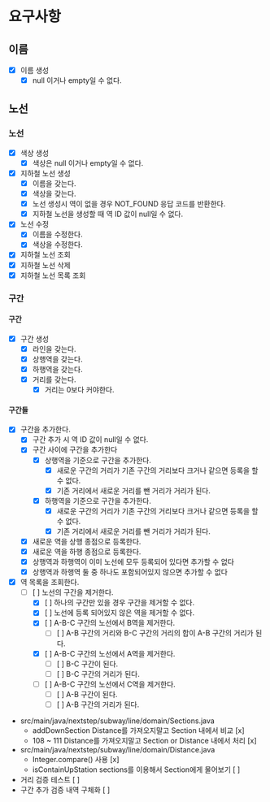 # 요구사항

## 이름

- [x] 이름 생성
    - [x] null 이거나 empty일 수 없다.

## 노선

### 노선

- [x] 색상 생성
    - [x] 색상은 null 이거나 empty일 수 없다.
- [x] 지하철 노선 생성
    - [x] 이름을 갖는다.
    - [x] 색상을 갖는다.
    - [x] 노선 생성시 역이 없을 경우 NOT_FOUND 응답 코드를 반환한다.
    - [x] 지하철 노선을 생성할 때 역 ID 값이 null일 수 없다.
- [x] 노선 수정
    - [x] 이름을 수정한다.
    - [x] 색상을 수정한다.
- [x] 지하철 노선 조회
- [x] 지하철 노선 삭제
- [x] 지하철 노선 목록 조회

### 구간

#### 구간

- [x] 구간 생성
    - [x] 라인을 갖는다.
    - [x] 상행역을 갖는다.
    - [x] 하행역을 갖는다.
    - [x] 거리를 갖는다.
        - [x] 거리는 0보다 커야한다.

#### 구간들

- [x] 구간을 추가한다.
    - [x] 구간 추가 시 역 ID 값이 null일 수 없다.
    - [x] 구간 사이에 구간을 추가한다
        - [x] 상행역을 기준으로 구간을 추가한다.
            - [x] 새로운 구간의 거리가 기존 구간의 거리보다 크거나 같으면 등록을 할 수 없다.
            - [x] 기존 거리에서 새로운 거리를 뺀 거리가 거리가 된다.
        - [x] 하행역을 기준으로 구간을 추가한다.
            - [x] 새로운 구간의 거리가 기존 구간의 거리보다 크거나 같으면 등록을 할 수 없다.
            - [x] 기존 거리에서 새로운 거리를 뺀 거리가 거리가 된다.
    - [x] 새로운 역을 상행 종점으로 등록한다.
    - [x] 새로운 역을 하행 종점으로 등록한다.
    - [x] 상행역과 하행역이 이미 노선에 모두 등록되어 있다면 추가할 수 없다
    - [x] 상행역과 하행역 둘 중 하나도 포함되어있지 않으면 추가할 수 없다
- [x] 역 목록을 조회한다.
    - [ ] [ ] 노선의 구간을 제거한다.
        - [x] [ ] 하나의 구간만 있을 경우 구간을 제거할 수 없다.
        - [x] [ ] 노선에 등록 되어있지 않은 역을 제거할 수 없다.
        - [x] [ ] A-B-C 구간의 노선에서 B역을 제거한다.
            - [ ] [ ] A-B 구간의 거리와 B-C 구간의 거리의 합이 A-B 구간의 거리가 된다.
        - [x] [ ] A-B-C 구간의 노선에서 A역을 제거한다.
            - [ ] [ ] B-C 구간이 된다.
            - [ ] [ ] B-C 구간의 거리가 된다.
        - [ ] [ ] A-B-C 구간의 노선에서 C역을 제거한다.
            - [ ] [ ] A-B 구간이 된다.
            - [ ] [ ] A-B 구간의 거리가 된다.

- src/main/java/nextstep/subway/line/domain/Sections.java
    - addDownSection Distance를 가져오지말고 Section 내에서 비교 [x]
    - 108 ~ 111 Distance를 가져오지말고 Section or Distance 내에서 처리 [x]
- src/main/java/nextstep/subway/line/domain/Distance.java
    - Integer.compare() 사용 [x]
    - isContainUpStation sections를 이용해서 Section에게 물어보기 [ ]
- 거리 검증 테스트 [ ]
- 구간 추가 검증 내역 구체화 [ ]
